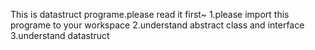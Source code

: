 This is datastruct programe.please read it first~
1.please import this programe to your workspace
2.understand abstract class and interface
3.understand datastruct

